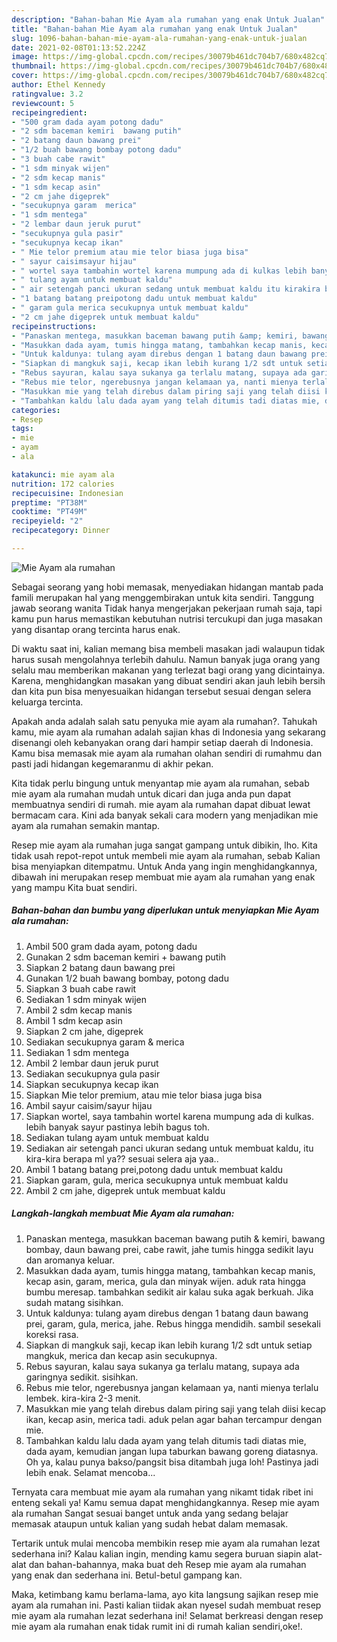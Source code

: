 ```yaml
---
description: "Bahan-bahan Mie Ayam ala rumahan yang enak Untuk Jualan"
title: "Bahan-bahan Mie Ayam ala rumahan yang enak Untuk Jualan"
slug: 1096-bahan-bahan-mie-ayam-ala-rumahan-yang-enak-untuk-jualan
date: 2021-02-08T01:13:52.224Z
image: https://img-global.cpcdn.com/recipes/30079b461dc704b7/680x482cq70/mie-ayam-ala-rumahan-foto-resep-utama.jpg
thumbnail: https://img-global.cpcdn.com/recipes/30079b461dc704b7/680x482cq70/mie-ayam-ala-rumahan-foto-resep-utama.jpg
cover: https://img-global.cpcdn.com/recipes/30079b461dc704b7/680x482cq70/mie-ayam-ala-rumahan-foto-resep-utama.jpg
author: Ethel Kennedy
ratingvalue: 3.2
reviewcount: 5
recipeingredient:
- "500 gram dada ayam potong dadu"
- "2 sdm baceman kemiri  bawang putih"
- "2 batang daun bawang prei"
- "1/2 buah bawang bombay potong dadu"
- "3 buah cabe rawit"
- "1 sdm minyak wijen"
- "2 sdm kecap manis"
- "1 sdm kecap asin"
- "2 cm jahe digeprek"
- "secukupnya garam  merica"
- "1 sdm mentega"
- "2 lembar daun jeruk purut"
- "secukupnya gula pasir"
- "secukupnya kecap ikan"
- " Mie telor premium atau mie telor biasa juga bisa"
- " sayur caisimsayur hijau"
- " wortel saya tambahin wortel karena mumpung ada di kulkas lebih banyak sayur pastinya lebih bagus toh"
- " tulang ayam untuk membuat kaldu"
- " air setengah panci ukuran sedang untuk membuat kaldu itu kirakira berapa ml ya sesuai selera aja yaa"
- "1 batang batang preipotong dadu untuk membuat kaldu"
- " garam gula merica secukupnya untuk membuat kaldu"
- "2 cm jahe digeprek untuk membuat kaldu"
recipeinstructions:
- "Panaskan mentega, masukkan baceman bawang putih &amp; kemiri, bawang bombay, daun bawang prei, cabe rawit, jahe tumis hingga sedikit layu dan aromanya keluar."
- "Masukkan dada ayam, tumis hingga matang, tambahkan kecap manis, kecap asin, garam, merica, gula dan minyak wijen. aduk rata hingga bumbu meresap. tambahkan sedikit air kalau suka agak berkuah. Jika sudah matang sisihkan."
- "Untuk kaldunya: tulang ayam direbus dengan 1 batang daun bawang prei, garam, gula, merica, jahe. Rebus hingga mendidih. sambil sesekali koreksi rasa."
- "Siapkan di mangkuk saji, kecap ikan lebih kurang 1/2 sdt untuk setiap mangkuk, merica dan kecap asin secukupnya."
- "Rebus sayuran, kalau saya sukanya ga terlalu matang, supaya ada garingnya sedikit. sisihkan."
- "Rebus mie telor, ngerebusnya jangan kelamaan ya, nanti mienya terlalu lembek. kira-kira 2-3 menit."
- "Masukkan mie yang telah direbus dalam piring saji yang telah diisi kecap ikan, kecap asin, merica tadi. aduk pelan agar bahan tercampur dengan mie."
- "Tambahkan kaldu lalu dada ayam yang telah ditumis tadi diatas mie, dada ayam, kemudian jangan lupa taburkan bawang goreng diatasnya. Oh ya, kalau punya bakso/pangsit bisa ditambah juga loh! Pastinya jadi lebih enak. Selamat mencoba..."
categories:
- Resep
tags:
- mie
- ayam
- ala

katakunci: mie ayam ala 
nutrition: 172 calories
recipecuisine: Indonesian
preptime: "PT38M"
cooktime: "PT49M"
recipeyield: "2"
recipecategory: Dinner

---
```



![Mie Ayam ala rumahan](https://img-global.cpcdn.com/recipes/30079b461dc704b7/680x482cq70/mie-ayam-ala-rumahan-foto-resep-utama.jpg)

Sebagai seorang yang hobi memasak, menyediakan hidangan mantab pada famili merupakan hal yang menggembirakan untuk kita sendiri. Tanggung jawab seorang  wanita Tidak hanya mengerjakan pekerjaan rumah saja, tapi kamu pun harus memastikan kebutuhan nutrisi tercukupi dan juga masakan yang disantap orang tercinta harus enak.

Di waktu  saat ini, kalian memang bisa membeli masakan jadi walaupun tidak harus susah mengolahnya terlebih dahulu. Namun banyak juga orang yang selalu mau memberikan makanan yang terlezat bagi orang yang dicintainya. Karena, menghidangkan masakan yang dibuat sendiri akan jauh lebih bersih dan kita pun bisa menyesuaikan hidangan tersebut sesuai dengan selera keluarga tercinta. 



Apakah anda adalah salah satu penyuka mie ayam ala rumahan?. Tahukah kamu, mie ayam ala rumahan adalah sajian khas di Indonesia yang sekarang disenangi oleh kebanyakan orang dari hampir setiap daerah di Indonesia. Kamu bisa memasak mie ayam ala rumahan olahan sendiri di rumahmu dan pasti jadi hidangan kegemaranmu di akhir pekan.

Kita tidak perlu bingung untuk menyantap mie ayam ala rumahan, sebab mie ayam ala rumahan mudah untuk dicari dan juga anda pun dapat membuatnya sendiri di rumah. mie ayam ala rumahan dapat dibuat lewat bermacam cara. Kini ada banyak sekali cara modern yang menjadikan mie ayam ala rumahan semakin mantap.

Resep mie ayam ala rumahan juga sangat gampang untuk dibikin, lho. Kita tidak usah repot-repot untuk membeli mie ayam ala rumahan, sebab Kalian bisa menyiapkan ditempatmu. Untuk Anda yang ingin menghidangkannya, dibawah ini merupakan resep membuat mie ayam ala rumahan yang enak yang mampu Kita buat sendiri.

<!--inarticleads1-->

##### Bahan-bahan dan bumbu yang diperlukan untuk menyiapkan Mie Ayam ala rumahan:

1. Ambil 500 gram dada ayam, potong dadu
1. Gunakan 2 sdm baceman kemiri + bawang putih
1. Siapkan 2 batang daun bawang prei
1. Gunakan 1/2 buah bawang bombay, potong dadu
1. Siapkan 3 buah cabe rawit
1. Sediakan 1 sdm minyak wijen
1. Ambil 2 sdm kecap manis
1. Ambil 1 sdm kecap asin
1. Siapkan 2 cm jahe, digeprek
1. Sediakan secukupnya garam &amp; merica
1. Sediakan 1 sdm mentega
1. Ambil 2 lembar daun jeruk purut
1. Sediakan secukupnya gula pasir
1. Siapkan secukupnya kecap ikan
1. Siapkan  Mie telor premium, atau mie telor biasa juga bisa
1. Ambil  sayur caisim/sayur hijau
1. Siapkan  wortel, saya tambahin wortel karena mumpung ada di kulkas. lebih banyak sayur pastinya lebih bagus toh.
1. Sediakan  tulang ayam untuk membuat kaldu
1. Sediakan  air setengah panci ukuran sedang untuk membuat kaldu, itu kira-kira berapa ml ya?? sesuai selera aja yaa..
1. Ambil 1 batang batang prei,potong dadu untuk membuat kaldu
1. Siapkan  garam, gula, merica secukupnya untuk membuat kaldu
1. Ambil 2 cm jahe, digeprek untuk membuat kaldu




<!--inarticleads2-->

##### Langkah-langkah membuat Mie Ayam ala rumahan:

1. Panaskan mentega, masukkan baceman bawang putih &amp; kemiri, bawang bombay, daun bawang prei, cabe rawit, jahe tumis hingga sedikit layu dan aromanya keluar.
1. Masukkan dada ayam, tumis hingga matang, tambahkan kecap manis, kecap asin, garam, merica, gula dan minyak wijen. aduk rata hingga bumbu meresap. tambahkan sedikit air kalau suka agak berkuah. Jika sudah matang sisihkan.
1. Untuk kaldunya: tulang ayam direbus dengan 1 batang daun bawang prei, garam, gula, merica, jahe. Rebus hingga mendidih. sambil sesekali koreksi rasa.
1. Siapkan di mangkuk saji, kecap ikan lebih kurang 1/2 sdt untuk setiap mangkuk, merica dan kecap asin secukupnya.
1. Rebus sayuran, kalau saya sukanya ga terlalu matang, supaya ada garingnya sedikit. sisihkan.
1. Rebus mie telor, ngerebusnya jangan kelamaan ya, nanti mienya terlalu lembek. kira-kira 2-3 menit.
1. Masukkan mie yang telah direbus dalam piring saji yang telah diisi kecap ikan, kecap asin, merica tadi. aduk pelan agar bahan tercampur dengan mie.
1. Tambahkan kaldu lalu dada ayam yang telah ditumis tadi diatas mie, dada ayam, kemudian jangan lupa taburkan bawang goreng diatasnya. Oh ya, kalau punya bakso/pangsit bisa ditambah juga loh! Pastinya jadi lebih enak. Selamat mencoba...




Ternyata cara membuat mie ayam ala rumahan yang nikamt tidak ribet ini enteng sekali ya! Kamu semua dapat menghidangkannya. Resep mie ayam ala rumahan Sangat sesuai banget untuk anda yang sedang belajar memasak ataupun untuk kalian yang sudah hebat dalam memasak.

Tertarik untuk mulai mencoba membikin resep mie ayam ala rumahan lezat sederhana ini? Kalau kalian ingin, mending kamu segera buruan siapin alat-alat dan bahan-bahannya, maka buat deh Resep mie ayam ala rumahan yang enak dan sederhana ini. Betul-betul gampang kan. 

Maka, ketimbang kamu berlama-lama, ayo kita langsung sajikan resep mie ayam ala rumahan ini. Pasti kalian tiidak akan nyesel sudah membuat resep mie ayam ala rumahan lezat sederhana ini! Selamat berkreasi dengan resep mie ayam ala rumahan enak tidak rumit ini di rumah kalian sendiri,oke!.

